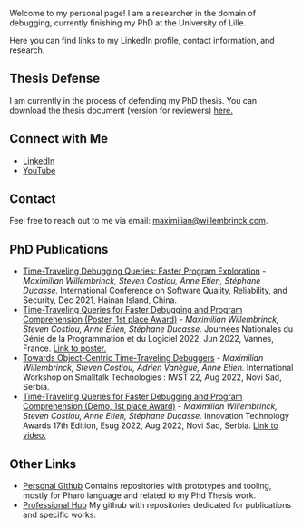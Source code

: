 <!---![Your Profile Picture](link_to_profile_picture.jpg) -->

Welcome to my personal page! I am a researcher in the domain of debugging, currently finishing my PhD at the University of Lille.

Here you can find links to my LinkedIn profile, contact information, and research.

## Thesis Defense

I am currently in the process of defending my PhD thesis.
You can download the thesis document (version for reviewers) [here.](https://github.com/Willembrinck/2023-Selective-Time-Traveling-Thesis/raw/main/thesis-maximilian-willembrinck-2023.pdf)

## Connect with Me

- [LinkedIn](https://www.linkedin.com/in/maxwillembrinck)
- [YouTube](https://www.youtube.com/@maxwillembrinck)

## Contact

Feel free to reach out to me via email: [maximilian@willembrinck.com](mailto:maximilian@willembrinck.com).

## PhD Publications

- [Time-Traveling Debugging Queries: Faster Program Exploration](https://hal.science/hal-03463047) - *Maximilian Willembrinck, Steven Costiou, Anne Etien, Stéphane Ducasse.* International Conference on Software Quality, Reliability, and Security, Dec 2021, Hainan Island, China.
- [Time-Traveling Queries for Faster Debugging and Program Comprehension (Poster, 1st place Award)](https://gdr-gpl.cnrs.fr/node/502) - *Maximilian Willembrinck, Steven Costiou, Anne Etien, Stéphane Ducasse.* Journées Nationales du Génie de la Programmation et du Logiciel 2022, Jun 2022, Vannes, France. [Link to poster.](https://hal.science/hal-03738585)
- [Towards Object-Centric Time-Traveling Debuggers](https://hal.science/hal-03825736) - *Maximilian Willembrinck, Steven Costiou, Adrien Vanègue, Anne Etien.* International Workshop on Smalltalk Technologies : IWST 22, Aug 2022, Novi Sad, Serbia.
- [Time-Traveling Queries for Faster Debugging and Program Comprehension (Demo, 1st place Award)](https://esug.github.io/2022-Conference/awardsSubmissions.html) - *Maximilian Willembrinck, Steven Costiou, Anne Etien, Stéphane Ducasse.* Innovation Technology Awards 17th Edition, Esug 2022, Aug 2022, Novi Sad, Serbia. [Link to video.](https://youtu.be/cgYY-nNjnsA?si=3S06msmPS6sNQySK)

## Other Links

- <a href="https://www.github.com/maxwills" title="Personal Github">Personal Github</a> Contains repositories with prototypes and tooling, mostly for Pharo language and related to my Phd Thesis work.
- <a href="https://www.github.com/willembrinck" title="Professional Github">Professional Hub</a> My github with repositories dedicated for publications and specific works.
